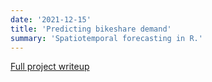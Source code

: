 ```yaml
---
date: '2021-12-15'
title: 'Predicting bikeshare demand'
summary: 'Spatiotemporal forecasting in R.'
---
```


[Full project writeup](full-writeup.html)